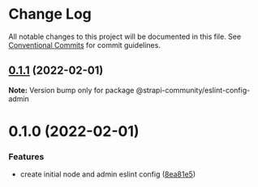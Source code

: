 # Change Log

All notable changes to this project will be documented in this file.
See [Conventional Commits](https://conventionalcommits.org) for commit guidelines.

## [0.1.1](https://github.com/strapi-community/eslint-config/compare/v0.1.0...v0.1.1) (2022-02-01)

**Note:** Version bump only for package @strapi-community/eslint-config-admin





# 0.1.0 (2022-02-01)


### Features

* create initial node and admin eslint config ([8ea81e5](https://github.com/strapi-community/eslint-config/commit/8ea81e5faa662ad03b7fef6cf09eddcb05329ba7))
